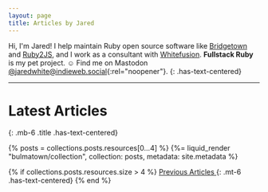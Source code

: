 ```yaml
---
layout: page
title: Articles by Jared
---
```


Hi, I'm Jared! I help maintain Ruby open source software like [Bridgetown](https://www.bridgetownrb.com) and [Ruby2JS](https://github.com/rubys/ruby2js), and I work as a consultant with [Whitefusion](https://www.whitefusion.studio). **Fullstack Ruby** is my pet project. ☺ Find me on Mastodon [@jaredwhite@indieweb.social](https://indieweb.social/@jaredwhite){:rel="noopener"}.
{: .has-text-centered}

----
  
# Latest Articles
{: .mb-6 .title .has-text-centered}

{% posts = collections.posts.resources[0...4] %}
{%= liquid_render "bulmatown/collection", collection: posts, metadata: site.metadata %}

{% if collections.posts.resources.size > 4 %}
  <a href="/articles" class="button is-primary is-outlined is-small"><span>Previous Articles</span> <span class="icon"><i class="fa fa-arrow-right"></i></span></a>
  {: .mt-6 .has-text-centered}
{% end %}
